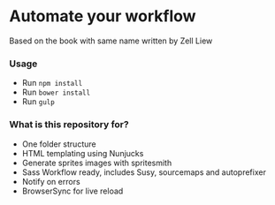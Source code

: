 # Automate your workflow #

Based on the book with same name written by Zell Liew

### Usage ###
* Run `npm install`
* Run `bower install`
* Run `gulp`

### What is this repository for? ###

* One folder structure
* HTML templating using Nunjucks
* Generate sprites images with spritesmith
* Sass Workflow ready, includes Susy, sourcemaps and autoprefixer
* Notify on errors
* BrowserSync for live reload
